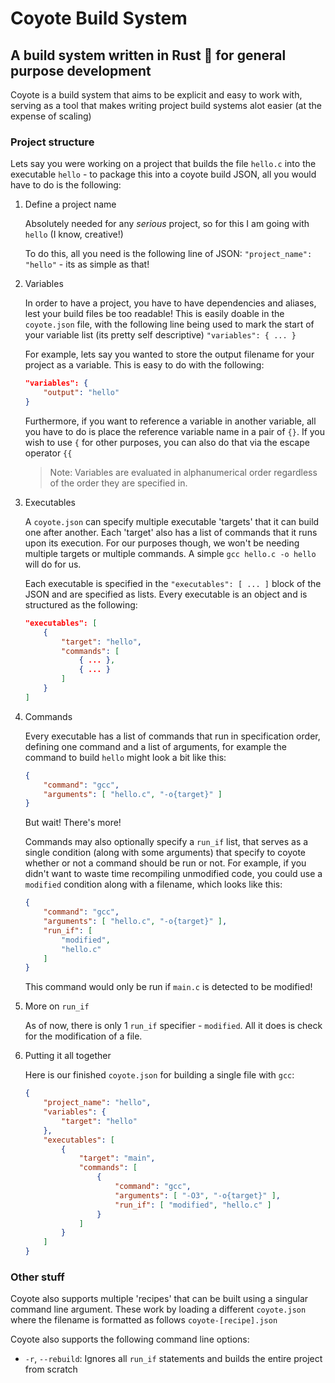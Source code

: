 # Coyote Build System

## A build system written in Rust :crab: for general purpose development

Coyote is a build system that aims to be explicit and easy to work with, serving as a tool that makes writing project build systems alot easier (at the expense of scaling)

### Project structure
Lets say you were working on a project that builds the file `hello.c` into the executable `hello` - to package this into a coyote build JSON, all you would have to do is the following:

1) Define a project name

    Absolutely needed for any _serious_ project, so for this I am going with `hello` (I know, creative!)
    
    To do this, all you need is the following line of JSON: `"project_name": "hello"` - its as simple as that!
2) Variables
    
    In order to have a project, you have to have dependencies and aliases, lest your build files be too readable! This is easily doable in the `coyote.json` file, with the following line being used to mark the start of your variable list (its pretty self descriptive) `"variables": { ... }`

    For example, lets say you wanted to store the output filename for your project as a variable. This is easy to do with the following:
    ```json
    "variables": {
        "output": "hello"
    }
    ```
    Furthermore, if you want to reference a variable in another variable, all you have to do is place the reference variable name in a pair of `{}`. If you wish to use `{` for other purposes, you can also do that via the escape operator `{{`
    > Note: Variables are evaluated in alphanumerical order regardless of the order they are specified in.
3) Executables

    A `coyote.json` can specify multiple executable 'targets' that it can build one after another. Each 'target' also has a list of commands that it runs upon its execution. For our purposes though, we won't be needing multiple targets or multiple commands. A simple `gcc hello.c -o hello` will do for us.

    Each executable is specified in the `"executables": [ ... ]` block of the JSON and are specified as lists. Every executable is an object and is structured as the following:
    ```json
    "executables": [
        {
            "target": "hello",
            "commands": [
                { ... },
                { ... }
            ]
        }
    ]
    ```
4) Commands
    
    Every executable has a list of commands that run in specification order, defining one command and a list of arguments, for example the command to build `hello` might look a bit like this:
    ```json
    {
        "command": "gcc",
        "arguments": [ "hello.c", "-o{target}" ]
    }
    ```
    But wait! There's more!

    Commands may also optionally specify a `run_if` list, that serves as a single condition (along with some arguments) that specify to coyote whether or not a command should be run or not. For example, if you didn't want to waste time recompiling unmodified code, you could use a `modified` condition along with a filename, which looks like this:
    ```json
    {
        "command": "gcc",
        "arguments": [ "hello.c", "-o{target}" ],
        "run_if": [
            "modified",
            "hello.c"
        ]
    }
    ```
    This command would only be run if `main.c` is detected to be modified!

5) More on `run_if`

    As of now, there is only 1 `run_if` specifier - `modified`. All it does is check for the modification of a file.

6) Putting it all together
    
    Here is our finished `coyote.json` for building a single file with `gcc`:
    ```json
    {
        "project_name": "hello",
        "variables": {
            "target": "hello"
        },
        "executables": [
            {
                "target": "main",
                "commands": [
                    {
                        "command": "gcc",
                        "arguments": [ "-O3", "-o{target}" ],
                        "run_if": [ "modified", "hello.c" ]
                    }
                ]
            }
        ]
    }

    ```

### Other stuff
Coyote also supports multiple 'recipes' that can be built using a singular command line argument. These work by loading a different `coyote.json` where the filename is formatted as follows `coyote-[recipe].json`

Coyote also supports the following command line options:

* `-r`, `--rebuild`: Ignores all `run_if` statements and builds the entire project from scratch
